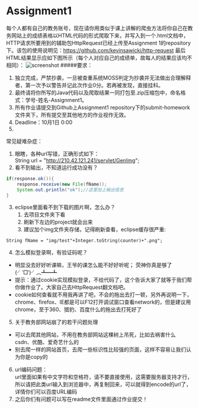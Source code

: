 # Assignment1
每个人都有自己的教务账号，现在请你用类似于课上讲解的爬虫方法将你自己在教务网站上的成绩表格以HTML代码的形式爬取下来，并写入到一个.html文档中，HTTP请求所要用到的辅助包HttpRequest已经上传至Assignment 1的repository下。该包的使用说明见：https://github.com/kevinsawicki/http-request
最后HTML结果显示应如下图所示（每个人对应自己的成绩单，故每人的结果应该均不相同）：
![screenshot](https://github.com/OOP-JAVA-WHUISS/Assignment1/blob/master/screenshot.png)
#####要求：
1. 独立完成，严禁抄袭，一旦被查重系统MOSS判定为抄袭并无法做出合理解释者，第一次予以警告并记此次作业0分。若再被发现，直接挂科。
2. 最终请将你所写的Java代码以及爬取结果一同打包至.zip压缩包中，命名格式：学号-姓名-Assignment1。
3. 所有作业请提交到Github上Assignment1 repository下的submit-homework文件夹下，所有提交至其他地方的作业视作无效。
4. Deadline：10月1日 0:00
5. 

常见疑难杂症：    
1. 眼瞎，各种url写错，正确形式如下：  
String url = "http://210.42.121.241/servlet/GenImg";  
2. 看不到输出，不知道运行成功没有？  
```java
if(response.ok()){  
	response.receive(new File(fName));  
	System.out.println("ok");//这里加上输出信息  
}
```
3. eclipse里面看不到下载的图片啊，怎么办？  
	1. 去项目文件夹下看  
	2. 刷新下左边的project就会出来  
	3. 建议加个img文件夹存储，记得刷新查看，eclipse缓存很严重: 
```	
String fName = "img/test"+Integer.toString(counter)+".png";  
```
4. 怎么模拟登录啊，有验证码呢？  
- 明显没去好好听课嘛，王爷的课怎么能不好好听呢；  荧神你真是够了(╯‵□′)╯︵┻━┻
- 提示：通过cookie实现模拟登录，不给代码了，这个告诉大家了就等于我们帮你做作业了。大家自己去HttpRequest翻文档吧。
- cookie如何查看就不用我再讲了吧，不会的拖出去打一顿，另外再说明一下，chrome、firefox、IE都是可以F12打开调试窗口查看network的，但是建议用chrome，至于360、猎豹、百度什么的拖出去打死好了  
5. 关于教务部网站崩了的若干问题处理  
- 可以去爬其他网站，不用在教务部网站这棵树上吊死，比如去祸害什么csdn、优酷、爱奇艺什么的  
- 别去爬一样的网站首页，去爬一些标识性比较强的页面，这样不容易让我们认为你是copy的  
6. url编码问题：  
url里面如果有中文字符和空格符，请不要直接使用，这需要服务器支持才行，所以请把此类url输入到浏览器中，再复制回来，可以就得到encode的url了，详情你们可以百度URL编码
7. 之后你们有问题可以写在readme文件里面通过作业提交！

